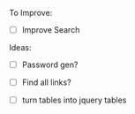 

To Improve:

- [ ] Improve Search

Ideas:

- [ ] Password gen?
- [ ] Find all links?
- [ ] turn tables into jquery tables 

